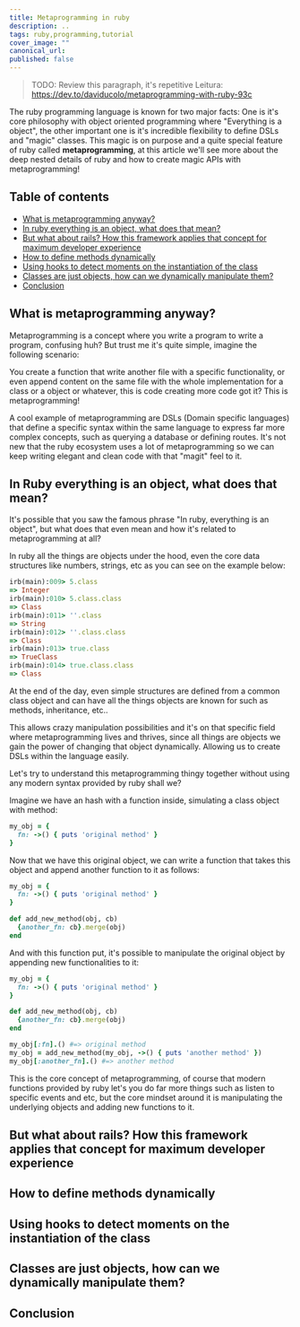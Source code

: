 ```yaml
---
title: Metaprogramming in ruby
description: ..
tags: ruby,programming,tutorial
cover_image: ""
canonical_url: 
published: false
---
```

> TODO: Review this paragraph, it's repetitive
Leitura: https://dev.to/daviducolo/metaprogramming-with-ruby-93c

The ruby programming language is known for two major facts: One is it's core philosophy with object oriented programming where "Everything is a object", the other important one is it's incredible flexibility to define DSLs and "magic" classes. This magic is on purpose and a quite special feature of ruby called **metaprogramming**, at this article we'll see more about the deep nested details of ruby and how to create magic APIs with metaprogramming!

## Table of contents

- [What is metaprogramming anyway?](#what-is-metaprogramming-anyway)
- [In ruby everything is an object, what does that mean?](#in-ruby-everything-is-an-object-what-does-that-mean)
- [But what about rails? How this framework applies that concept for maximum developer experience](#but-what-about-rails-how-this-framework-applies-that-concept-for-maximum-developer-experience)
- [How to define methods dynamically](#how-to-define-methods-dynamically)
- [Using hooks to detect moments on the instantiation of the class](#using-hooks-to-detect-moments-on-the-instantiation-of-the-class)
- [Classes are just objects, how can we dynamically manipulate them?](#classes-are-just-objects-how-can-we-dynamically-manipulate-them)
- [Conclusion](#conclusion)

## What is metaprogramming anyway?

Metaprogramming is a concept where you write a program to write a program, confusing huh? But trust me it's quite simple, imagine the following scenario:

You create a function that write another file with a specific functionality, or even append content on the same file with the whole implementation for a class or a object or whatever, this is code creating more code got it? This is metaprogramming!

A cool example of metaprogramming are DSLs (Domain specific languages) that define a specific syntax within the same language to express far more complex concepts, such as querying a database or defining routes. It's not new that the ruby ecosystem uses a lot of metaprogramming so we can keep writing elegant and clean code with that "magit" feel to it.

## In Ruby everything is an object, what does that mean?

It's possible that you saw the famous phrase "In ruby, everything is an object", but what does that even mean and how it's related to metaprogramming at all?

In ruby all the things are objects under the hood, even the core data structures like numbers, strings, etc as you can see on the example below:

```ruby
irb(main):009> 5.class
=> Integer
irb(main):010> 5.class.class
=> Class
irb(main):011> ''.class
=> String
irb(main):012> ''.class.class
=> Class
irb(main):013> true.class
=> TrueClass
irb(main):014> true.class.class
=> Class
```

At the end of the day, even simple structures are defined from a common class object and can have all the things objects are known for such as methods, inheritance, etc..

This allows crazy manipulation possibilities and it's on that specific field where metaprogramming lives and thrives, since all things are objects we gain the power of changing that object dynamically. Allowing us to create DSLs within the language easily.

Let's try to understand this metaprogramming thingy together without using any modern syntax provided by ruby shall we?

Imagine we have an hash with a function inside, simulating a class object with method:

```ruby
my_obj = {
  fn: ->() { puts 'original method' }
}
```

Now that we have this original object, we can write a function that takes this object and append another function to it as follows:

```ruby
my_obj = {
  fn: ->() { puts 'original method' }
}

def add_new_method(obj, cb)
  {another_fn: cb}.merge(obj)
end
```

And with this function put, it's possible to manipulate the original object by appending new functionalities to it:

```ruby
my_obj = {
  fn: ->() { puts 'original method' }
}

def add_new_method(obj, cb)
  {another_fn: cb}.merge(obj)
end

my_obj[:fn].() #=> original method
my_obj = add_new_method(my_obj, ->() { puts 'another method' })
my_obj[:another_fn].() #=> another method
```

This is the core concept of metaprogramming, of course that modern functions provided by ruby let's you do far more things such as listen to specific events and etc, but the core mindset around it is manipulating the underlying objects and adding new functions to it.

## But what about rails? How this framework applies that concept for maximum developer experience
## How to define methods dynamically
## Using hooks to detect moments on the instantiation of the class
## Classes are just objects, how can we dynamically manipulate them?
## Conclusion
